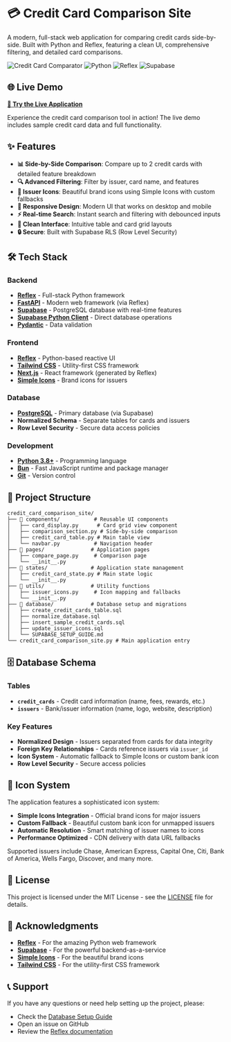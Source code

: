 # 💳 Credit Card Comparison Site

A modern, full-stack web application for comparing credit cards side-by-side. Built with Python and Reflex, featuring a clean UI, comprehensive filtering, and detailed card comparisons.

![Credit Card Comparator](https://img.shields.io/badge/Status-Active-green)
![Python](https://img.shields.io/badge/Python-3.8+-blue)
![Reflex](https://img.shields.io/badge/Reflex-0.7.13-purple)
![Supabase](https://img.shields.io/badge/Database-Supabase-green)

## 🌐 Live Demo

**[🚀 Try the Live Application](https://credit-card-comparison-site-silver-moon.reflex.run/)**

Experience the credit card comparison tool in action! The live demo includes sample credit card data and full functionality.

## ✨ Features

- **📊 Side-by-Side Comparison**: Compare up to 2 credit cards with detailed feature breakdown
- **🔍 Advanced Filtering**: Filter by issuer, card name, and features
- **🏦 Issuer Icons**: Beautiful brand icons using Simple Icons with custom fallbacks
- **📱 Responsive Design**: Modern UI that works on desktop and mobile
- **⚡ Real-time Search**: Instant search and filtering with debounced inputs
- **🎨 Clean Interface**: Intuitive table and card grid layouts
- **🔒 Secure**: Built with Supabase RLS (Row Level Security)

## 🛠️ Tech Stack

### **Backend**
- **[Reflex](https://reflex.dev/)** - Full-stack Python framework
- **[FastAPI](https://fastapi.tiangolo.com/)** - Modern web framework (via Reflex)
- **[Supabase](https://supabase.com/)** - PostgreSQL database with real-time features
- **[Supabase Python Client](https://github.com/supabase/supabase-py)** - Direct database operations
- **[Pydantic](https://pydantic.dev/)** - Data validation

### **Frontend**
- **[Reflex](https://reflex.dev/)** - Python-based reactive UI
- **[Tailwind CSS](https://tailwindcss.com/)** - Utility-first CSS framework
- **[Next.js](https://nextjs.org/)** - React framework (generated by Reflex)
- **[Simple Icons](https://simpleicons.org/)** - Brand icons for issuers

### **Database**
- **[PostgreSQL](https://postgresql.org/)** - Primary database (via Supabase)
- **Normalized Schema** - Separate tables for cards and issuers
- **Row Level Security** - Secure data access policies

### **Development**
- **[Python 3.8+](https://python.org/)** - Programming language
- **[Bun](https://bun.sh/)** - Fast JavaScript runtime and package manager
- **[Git](https://git-scm.com/)** - Version control


## 📁 Project Structure

```
credit_card_comparison_site/
├── 📁 components/           # Reusable UI components
│   ├── card_display.py      # Card grid view component
│   ├── comparison_section.py # Side-by-side comparison
│   ├── credit_card_table.py # Main table view
│   └── navbar.py           # Navigation header
├── 📁 pages/               # Application pages
│   ├── compare_page.py     # Comparison page
│   └── __init__.py
├── 📁 states/              # Application state management
│   ├── credit_card_state.py # Main state logic
│   └── __init__.py
├── 📁 utils/               # Utility functions
│   ├── issuer_icons.py     # Icon mapping and fallbacks
│   └── __init__.py
├── 📁 database/            # Database setup and migrations
│   ├── create_credit_cards_table.sql
│   ├── normalize_database.sql
│   ├── insert_sample_credit_cards.sql
│   ├── update_issuer_icons.sql
│   └── SUPABASE_SETUP_GUIDE.md
└── credit_card_comparison_site.py # Main application entry
```

## 🗄️ Database Schema

### Tables
- **`credit_cards`** - Credit card information (name, fees, rewards, etc.)
- **`issuers`** - Bank/issuer information (name, logo, website, description)

### Key Features
- **Normalized Design** - Issuers separated from cards for data integrity
- **Foreign Key Relationships** - Cards reference issuers via `issuer_id`
- **Icon System** - Automatic fallback to Simple Icons or custom bank icon
- **Row Level Security** - Secure access policies

## 🎨 Icon System

The application features a sophisticated icon system:

- **Simple Icons Integration** - Official brand icons for major issuers
- **Custom Fallback** - Beautiful custom bank icon for unmapped issuers
- **Automatic Resolution** - Smart matching of issuer names to icons
- **Performance Optimized** - CDN delivery with data URL fallbacks

Supported issuers include Chase, American Express, Capital One, Citi, Bank of America, Wells Fargo, Discover, and many more.


## 📝 License

This project is licensed under the MIT License - see the [LICENSE](LICENSE) file for details.

## 🙏 Acknowledgments

- **[Reflex](https://reflex.dev/)** - For the amazing Python web framework
- **[Supabase](https://supabase.com/)** - For the powerful backend-as-a-service
- **[Simple Icons](https://simpleicons.org/)** - For the beautiful brand icons
- **[Tailwind CSS](https://tailwindcss.com/)** - For the utility-first CSS framework

## 📞 Support

If you have any questions or need help setting up the project, please:
- Check the [Database Setup Guide](credit_card_comparison_site/database/SUPABASE_SETUP_GUIDE.md)
- Open an issue on GitHub
- Review the [Reflex documentation](https://reflex.dev/docs/)

